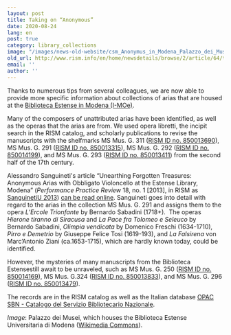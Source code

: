 ```yaml
---
layout: post
title: Taking on “Anonymous”
date: 2020-08-24
lang: en
post: true
category: library_collections
image: "/images/news-old-website/csm_Anonymus_in_Modena_Palazzo_dei_Musei_6a28d9207c.jpg"
old_url: http://www.rism.info/en/home/newsdetails/browse/2/article/64/taking-on-anonymous.html
email: ''
author: ''
---
```


Thanks to numerous tips from several colleagues, we are now able to provide more specific information about collections of arias that are housed at the [Biblioteca Estense in Modena (I-MOe)](https://opac.rism.info/search?View=rism&siglum=I-MOe&Language=en).   
  
Many of the composers of unattributed arias have been identified, as well as the operas that the arias are from. We used opera libretti, the incipit search in the RISM catalog, and scholarly publications to revise the manuscripts with the shelfmarks MS Mus. G. 311 ([RISM ID no. 850013690](https://opac.rism.info/search?View=rism&id=850013690&Language=en)), MS Mus. G. 291 ([RISM ID no. 850013315](https://opac.rism.info/search?View=rism&id=850013315&Language=en)), MS Mus. G. 292 ([RISM ID no. 850014199](https://opac.rism.info/search?View=rism&id=850014199&Language=en)), and MS Mus. G. 293 ([RISM ID no. 850013411](https://opac.rism.info/search?View=rism&id=850013411&Language=en)) from the second half of the 17th century.   
  
Alessandro Sanguineti's article “Unearthing Forgotten Treasures: Anonymous Arias with Obbligato Violoncello at the Estense Library, Modena” (_Performance Practice Review_ 18, no. 1 [2013], in RISM as [SanguinetiU 2013](https://opac.rism.info/search?View=rism&id=lit50006124&Language=en)) [can be read online](http://scholarship.claremont.edu/ppr/vol18/iss1/1). Sanguineti goes into detail with regard to the arias in the collection MS Mus. G. 291 and assigns them to the opera _L’Ercole Trionfante_ by Bernardo Sabadini (1718+).&nbsp; The operas _Hierone tiranno di Siracusa_ and _La Pace fra Tolomeo e Seleuco_ by Bernardo Sabadini, _Olimpia vendicata_ by Domenico Freschi (1634-1710), _Pirro e Demetrio_ by Giuseppe Felice Tosi (1619-193), and _La Falsirena_ von Marc’Antonio Ziani (ca.1653-1715), which are hardly known today, could be identified.   
  
However, the mysteries of many manuscripts from the Biblioteca Estensestill await to be unraveled, such as MS Mus. G. 250 ([RISM ID no. 850014169](https://opac.rism.info/search?View=rism&id=850014169)), MS Mus. G.324 ([RISM ID no. 850013833](https://opac.rism.info/search?View=rism&id=850013833)), and MS Mus. G. 296 ([RISM ID no. 850013479](https://opac.rism.info/search?View=rism&id=850013479)).   
  
The records are in the RISM catalog as well as the Italian database [OPAC SBN - Catalogo del Servizio Bibliotecario Nazionale](https://opac.sbn.it/opacsbn/opac/iccu/free.jsp).&nbsp;

_Image_: Palazzo dei Musei, which houses the Biblioteca Estense Universitaria di Modena ([Wikimedia Commons](https://commons.wikimedia.org/wiki/File:Palazzo_dei_Musei.jpg)).&nbsp;

&nbsp;

